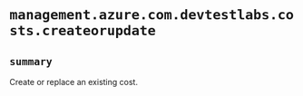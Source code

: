 # `management.azure.com.devtestlabs.costs.createorupdate`

## `summary`
Create or replace an existing cost.


